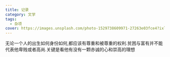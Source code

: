 ```yaml
---
title: 记录
category: 文学
tags:
  - 杂项
cover: https://images.unsplash.com/photo-1529738609971-27263e03fce4?ixlib=rb-1.2.1&auto=format&fit=crop&w=1353&q=80
---
```


无论一个人的出生如何身份如何,都应该有尊重和被尊重的权利.贫困与富有并不能代表他卑贱或者高尚.关键是看他有没有一颗赤诚的心和崇高的理想
